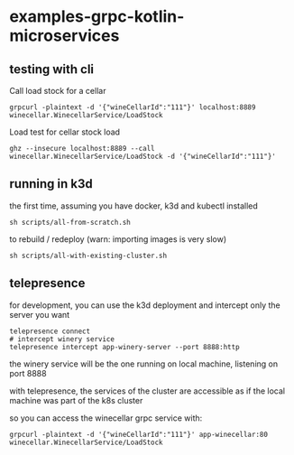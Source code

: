 # examples-grpc-kotlin-microservices

## testing with cli

Call load stock for a cellar
```shell
grpcurl -plaintext -d '{"wineCellarId":"111"}' localhost:8889 winecellar.WinecellarService/LoadStock
```

Load test for cellar stock load
```shell
ghz --insecure localhost:8889 --call winecellar.WinecellarService/LoadStock -d '{"wineCellarId":"111"}'
```

## running in k3d

the first time, assuming you have docker, k3d and kubectl installed
```shell
sh scripts/all-from-scratch.sh
```

to rebuild / redeploy (warn: importing images is very slow)
```shell
sh scripts/all-with-existing-cluster.sh
```

## telepresence

for development, you can use the k3d deployment and intercept only the server you want

```shell
telepresence connect
# intercept winery service
telepresence intercept app-winery-server --port 8888:http
```

the winery service will be the one running on local machine, listening on port 8888

with telepresence, the services of the cluster are accessible as if the local machine was part of the k8s cluster

so you can access the winecellar grpc service with:
```shell
grpcurl -plaintext -d '{"wineCellarId":"111"}' app-winecellar:80 winecellar.WinecellarService/LoadStock
```
